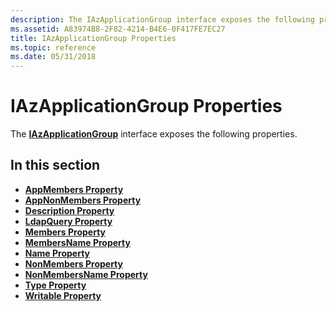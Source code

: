 ```yaml
---
description: The IAzApplicationGroup interface exposes the following properties.
ms.assetid: A83974B8-2F82-4214-B4E6-0F417FE7EC27
title: IAzApplicationGroup Properties
ms.topic: reference
ms.date: 05/31/2018
---
```


# IAzApplicationGroup Properties

The [**IAzApplicationGroup**](/windows/desktop/api/Azroles/nn-azroles-iazapplicationgroup) interface exposes the following properties.

## In this section

-   [**AppMembers Property**](/windows/desktop/api/Azroles/nf-azroles-iazapplicationgroup-get_appmembers)
-   [**AppNonMembers Property**](/windows/desktop/api/Azroles/nf-azroles-iazapplicationgroup-get_appnonmembers)
-   [**Description Property**](/windows/desktop/api/Azroles/nf-azroles-iazapplicationgroup-get_description)
-   [**LdapQuery Property**](/windows/desktop/api/Azroles/nf-azroles-iazapplicationgroup-get_ldapquery)
-   [**Members Property**](/windows/desktop/api/Azroles/nf-azroles-iazapplicationgroup-get_members)
-   [**MembersName Property**](/windows/desktop/api/Azroles/nf-azroles-iazapplicationgroup-get_membersname)
-   [**Name Property**](/windows/desktop/api/Azroles/nf-azroles-iazapplicationgroup-get_name)
-   [**NonMembers Property**](/windows/desktop/api/Azroles/nf-azroles-iazapplicationgroup-get_nonmembers)
-   [**NonMembersName Property**](/windows/desktop/api/Azroles/nf-azroles-iazapplicationgroup-get_nonmembersname)
-   [**Type Property**](/windows/desktop/api/Azroles/nf-azroles-iazapplicationgroup-get_type)
-   [**Writable Property**](/windows/desktop/api/Azroles/nf-azroles-iazapplicationgroup-get_writable)

 

 




